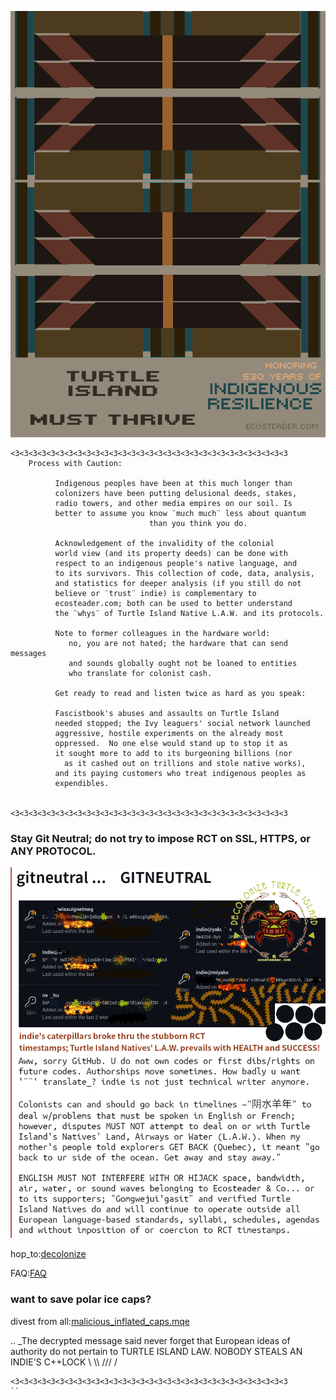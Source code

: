 
![deorbit](illu/decolonize_art_pattern_indie42.png)


```
<3<3<3<3<3<3<3<3<3<3<3<3<3<3<3<3<3<3<3<3<3<3<3<3<3<3<3<3<3<3<3
    Process with Caution: 

          Indigenous peoples have been at this much longer than 
          colonizers have been putting delusional deeds, stakes, 
          radio towers, and other media empires on our soil. Is 
          better to assume you know ¨much much¨ less about quantum 
                               than you think you do.

          Acknowledgement of the invalidity of the colonial 
          world view (and its property deeds) can be done with 
          respect to an indigenous people's native language, and 
          to its survivors. This collection of code, data, analysis,
          and statistics for deeper analysis (if you still do not 
          believe or ¨trust¨ indie) is complementary to 
          ecosteader.com; both can be used to better understand 
          the ¨whys¨ of Turtle Island Native L.A.W. and its protocols.

          Note to former colleagues in the hardware world:
             no, you are not hated; the hardware that can send messages
             and sounds globally ought not be loaned to entities
             who translate for colonist cash.  

          Get ready to read and listen twice as hard as you speak:

          Fascistbook's abuses and assaults on Turtle Island  
          needed stopped; the Ivy leaguers' social network launched
          aggressive, hostile experiments on the already most 
          oppressed.  No one else would stand up to stop it as 
          it sought more to add to its burgeoning billions (nor
            as it cashed out on trillions and stole native works),  
          and its paying customers who treat indigenous peoples as 
          expendibles.


<3<3<3<3<3<3<3<3<3<3<3<3<3<3<3<3<3<3<3<3<3<3<3<3<3<3<3<3<3<3<3

```



### Stay Git Neutral; do not try to impose RCT on SSL, HTTPS, or ANY PROTOCOL.

![gitneutral](illu/gitneutral.png)


hop_to:[decolonize]

FAQ:[FAQ]


### want to save polar ice caps?
divest from all:[malicious_inflated_caps.mqe]

[deorbit]: http://www.ecosteader.com/index.html
[decolonize]:https://github.com/indie/ecosteader/tree/master/START-Decolonize.pdf
[FAQ]:https://github.com/indie/qmec/tree/master/marketing.yml
[malicious_inflated_caps.mqe]:https://github.com/indie/qmec/tree/master/malicious_inflated_caps.mqe


.. _The decrypted message said never forget that European ideas of authority do not pertain 
    to TURTLE ISLAND LAW.  NOBODY STEALS AN INDIE'S C++LOCK \ \\\ /// /

```
<3<3<3<3<3<3<3<3<3<3<3<3<3<3<3<3<3<3<3<3<3<3<3<3<3<3<3<3<3<3<3
``